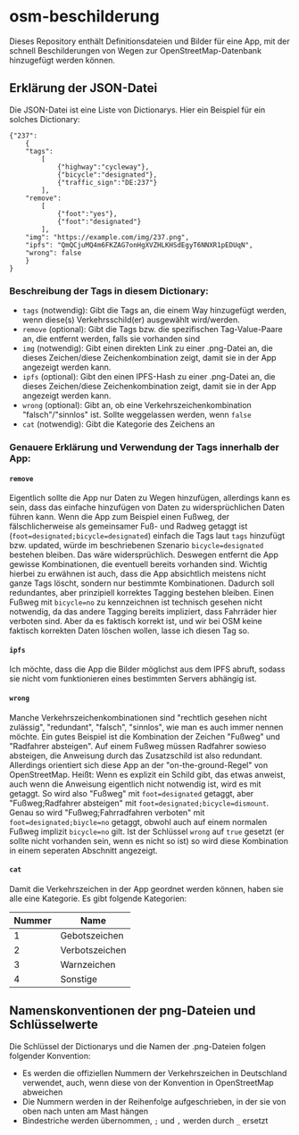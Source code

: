 # osm-beschilderung

Dieses Repository enthält Definitionsdateien und Bilder für eine App, mit der schnell Beschilderungen von Wegen zur OpenStreetMap-Datenbank hinzugefügt werden können.


## Erklärung der JSON-Datei

Die JSON-Datei ist eine Liste von Dictionarys. Hier ein Beispiel für ein solches Dictionary:

```
{"237":
	{
	"tags":
		[
			{"highway":"cycleway"},
			{"bicycle":"designated"},
			{"traffic_sign":"DE:237"}
		],
	"remove": 
		[
			{"foot":"yes"},
			{"foot":"designated"}
		],
	"img": "https://example.com/img/237.png",
	"ipfs": "QmQCjuMQ4m6FKZAG7onHgXVZHLKHSdEgyT6NNXR1pEDUqN",
	"wrong": false
	}
}
```

### Beschreibung der Tags in diesem Dictionary:

- `tags` (notwendig): Gibt die Tags an, die einem Way hinzugefügt werden, wenn diese(s) Verkehrsschild(er) ausgewählt wird/werden.
- `remove` (optional): Gibt die Tags bzw. die spezifischen Tag-Value-Paare an, die entfernt werden, falls sie vorhanden sind
- `img` (notwendig): Gibt einen direkten Link zu einer .png-Datei an, die dieses Zeichen/diese Zeichenkombination zeigt, damit sie in der App angezeigt werden kann.
- `ipfs` (optional): Gibt den einen IPFS-Hash zu einer .png-Datei an, die dieses Zeichen/diese Zeichenkombination zeigt, damit sie in der App angezeigt werden kann.
- `wrong` (optional): Gibt an, ob eine Verkehrszeichenkombination "falsch"/"sinnlos" ist. Sollte weggelassen werden, wenn `false`
- `cat` (notwendig): Gibt die Kategorie des Zeichens an

### Genauere Erklärung und Verwendung der Tags innerhalb der App:

#### `remove`

Eigentlich sollte die App nur Daten zu Wegen hinzufügen, allerdings kann es sein, dass das einfache hinzufügen von Daten zu widersprüchlichen Daten führen kann. Wenn die App zum Beispiel einen Fußweg, der fälschlicherweise als gemeinsamer Fuß- und Radweg getaggt ist (`foot=designated;bicycle=designated`) einfach die Tags laut `tags` hinzufügt bzw. updated, würde im beschriebenen Szenario `bicycle=designated` bestehen bleiben. Das wäre widersprüchlich. Deswegen entfernt die App gewisse Kombinationen, die eventuell bereits vorhanden sind.
Wichtig hierbei zu erwähnen ist auch, dass die App absichtlich meistens nicht ganze Tags löscht, sondern nur bestimmte Kombinationen. Dadurch soll redundantes, aber prinzipiell korrektes Tagging bestehen bleiben. Einen Fußweg mit `bicycle=no` zu kennzeichnen ist technisch gesehen nicht notwendig, da das andere Tagging bereits impliziert, dass Fahrräder hier verboten sind. Aber da es faktisch korrekt ist, und wir bei OSM keine faktisch korrekten Daten löschen wollen, lasse ich diesen Tag so.

#### `ipfs`

Ich möchte, dass die App die Bilder möglichst aus dem IPFS abruft, sodass sie nicht vom funktionieren eines bestimmten Servers abhängig ist.

#### `wrong`

Manche Verkehrszeichenkombinationen sind "rechtlich gesehen nicht zulässig", "redundant", "falsch", "sinnlos", wie man es auch immer nennen möchte. 
Ein gutes Beispiel ist die Kombination der Zeichen "Fußweg" und "Radfahrer absteigen".  Auf einem Fußweg müssen Radfahrer sowieso absteigen, die Anweisung durch das Zusatzschild ist also redundant.
Allerdings orientiert sich diese App an der "on-the-ground-Regel" von OpenStreetMap. Heißt: Wenn es explizit ein Schild gibt, das etwas anweist, auch wenn die Anweisung eigentlich nicht notwendig ist, wird es mit getaggt.
So wird also "Fußweg" mit `foot=designated` getaggt, aber "Fußweg;Radfahrer absteigen" mit `foot=designated;bicycle=dismount`. Genau so wird "Fußweg;Fahrradfahren verboten" mit `foot=designated;biycle=no` getaggt, obwohl auch auf einem normalen Fußweg implizit `bicycle=no` gilt.
Ist der Schlüssel `wrong` auf `true` gesetzt (er sollte nicht vorhanden sein, wenn es nicht so ist) so wird diese Kombination in einem seperaten Abschnitt angezeigt. 

#### `cat`
Damit die Verkehrszeichen in der App geordnet werden können, haben sie alle eine Kategorie. Es gibt folgende Kategorien:

| Nummer | Name           |
|--------|----------------|
| 1      | Gebotszeichen  |
| 2      | Verbotszeichen |
| 3      | Warnzeichen    |
| 4      | Sonstige       |

## Namenskonventionen der png-Dateien und Schlüsselwerte

Die Schlüssel der Dictionarys und die Namen der .png-Dateien folgen folgender Konvention:

- Es werden die offiziellen Nummern der Verkehrszeichen in Deutschland verwendet, auch, wenn diese von der Konvention in OpenStreetMap abweichen
- Die Nummern werden in der Reihenfolge aufgeschrieben, in der sie von oben nach unten am Mast hängen
- Bindestriche werden übernommen, `;` und `,` werden durch `_` ersetzt

